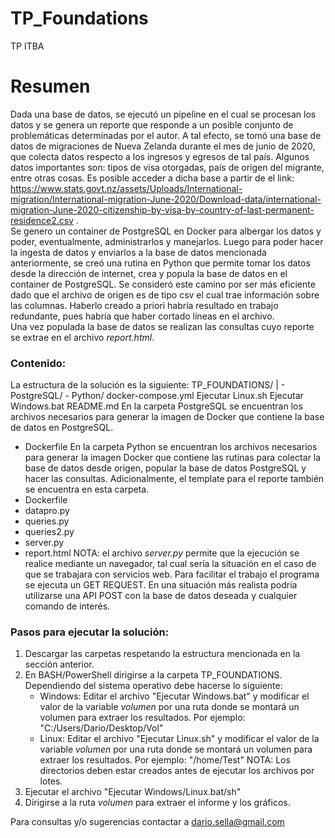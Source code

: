 # TP_Foundations
TP ITBA

# Resumen
Dada una base de datos, se ejecutó un pipeline en el cual se procesan los datos y se genera un reporte que responde a un posible conjunto de problemáticas determinadas por el autor.
A tal efecto, se tomó una base de datos de migraciones de Nueva Zelanda durante el mes de junio de 2020, que colecta datos respecto a los ingresos y egresos de tal país. Algunos datos importantes son: tipos de visa otorgadas, país de origen del migrante, entre otras cosas. Es posible acceder a dicha base a partir de el link:
https://www.stats.govt.nz/assets/Uploads/International-migration/International-migration-June-2020/Download-data/international-migration-June-2020-citizenship-by-visa-by-country-of-last-permanent-residence2.csv .<br/>
Se genero un container de PostgreSQL en Docker para albergar los datos y poder, eventualmente, administrarlos y manejarlos. Luego para poder hacer la ingesta de datos y enviarlos a la base de datos mencionada anteriormente, se creó una rutina en Python que permite tomar los datos desde la dirección de internet, crea y popula la base de datos en el container de PostgreSQL. Se consideró este camino por ser más eficiente dado que el archivo de origen es de tipo csv el cual trae información sobre las columnas. Haberlo creado a priori habría resultado en trabajo redundante, pues habría que haber cortado líneas en el archivo.<br/>
Una vez populada la base de datos se realizan las consultas cuyo reporte se extrae en el archivo _report.html_.

### Contenido:
La estructura de la solución es la siguiente:
            TP_FOUNDATIONS/
            |
             - PostgreSQL/
             - Python/
            docker-compose.yml
            Ejecutar Linux.sh
            Ejecutar Windows.bat
            README.md
En la carpeta PostgreSQL se encuentran los archivos necesarios para generar la imagen de Docker que contiene la base de datos en PostgreSQL.
* Dockerfile
En la carpeta Python se encuentran los archivos necesarios para generar la imagen Docker que contiene las rutinas para colectar la base de datos desde origen, popular la base de datos PostgreSQL y hacer las consultas. Adicionalmente, el template para el reporte también se encuentra en esta carpeta.
* Dockerfile
* datapro.py
* queries.py
* queries2.py
* server.py
* report.html
NOTA: el archivo _server.py_ permite que la ejecución se realice mediante un navegador, tal cual sería la situación en el caso de que se trabajara con servicios web. Para facilitar el trabajo el programa se ejecuta un GET REQUEST. En una situación más realista podría utilizarse una API POST con la base de datos deseada y cualquier comando de interés.    

### Pasos para ejecutar la solución:

1. Descargar las carpetas respetando la estructura mencionada en la sección anterior.
2. En BASH/PowerShell dirigirse a la carpeta TP_FOUNDATIONS. Dependiendo del sistema operativo debe hacerse lo siguiente:
    * Windows:
        Editar el archivo "Ejecutar Windows.bat" y modificar el valor de la variable _volumen_ por una ruta donde se montará un volumen para extraer los resultados. Por ejemplo: "C:/Users/Dario/Desktop/Vol"
    * Linux:
        Editar el archivo "Ejecutar Linux.sh" y modificar el valor de la variable _volumen_ por una ruta donde se montará un volumen para extraer los resultados. Por ejemplo: "/home/Test"
    NOTA: Los directorios deben estar creados antes de ejecutar los archivos por lotes.
3. Ejecutar el archivo "Ejecutar Windows/Linux.bat/sh"
4. Dirigirse a la ruta _volumen_ para extraer el informe y los gráficos.

Para consultas y/o sugerencias contactar a dario.sella@gmail.com